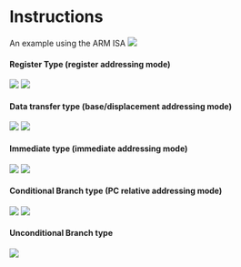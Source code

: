 # Instructions
An example using the ARM ISA
![](https://i.imgur.com/fTodwdd.png)
#### Register Type (register addressing mode)
![](https://i.imgur.com/dGc0feL.png)
![](https://i.imgur.com/zk9azrk.png)
#### Data transfer type (base/displacement addressing mode)
![](https://i.imgur.com/k1DenbQ.png)
![](https://i.imgur.com/dVdKsaJ.png)
#### Immediate type (immediate addressing mode)
![](https://i.imgur.com/XBcUWz2.png)
![](https://i.imgur.com/akHAeMK.png)
#### Conditional Branch type (PC relative addressing mode)
![](https://i.imgur.com/cL7BQNZ.png)
![](https://i.imgur.com/DRqAD0x.png)
#### Unconditional Branch type
![](https://i.imgur.com/clXQze5.png)